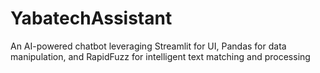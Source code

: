 # YabatechAssistant
An AI-powered chatbot leveraging Streamlit for UI, Pandas for data manipulation, and RapidFuzz for intelligent text matching and processing
